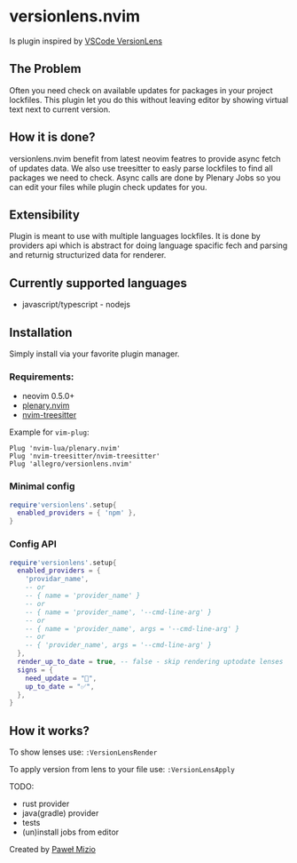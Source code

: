 # versionlens.nvim

Is plugin inspired by [VSCode VersionLens](https://marketplace.visualstudio.com/items?itemName=pflannery.vscode-versionlens)

## The Problem
Often you need check on available updates for packages in your project lockfiles.
This plugin let you do this without leaving editor by showing virtual text next to current version.

## How it is done?
versionlens.nvim benefit from latest neovim featres to provide async fetch of updates data.
We also use treesitter to easly parse lockfiles to find all packages we need to check.
Async calls are done by Plenary Jobs so you can edit your files while plugin check updates for you.

## Extensibility
Plugin is meant to use with multiple languages lockfiles.
It is done by providers api which is abstract for doing language spacific fech and parsing and returnig structurized data for renderer.


## Currently supported languages
* javascript/typescript - nodejs

## Installation
Simply install via your favorite plugin manager.

### Requirements:
* neovim 0.5.0+
* [plenary.nvim](https://github.com/nvim-lua/plenary.nvim)
* [nvim-treesitter](https://github.com/nvim-treesitter/nvim-treesitter)

Example for `vim-plug`:
```vim
Plug 'nvim-lua/plenary.nvim'
Plug 'nvim-treesitter/nvim-treesitter'
Plug 'allegro/versionlens.nvim'
```

### Minimal config
```lua
require'versionlens'.setup{
  enabled_providers = { 'npm' },
}
```

### Config API
```lua
require'versionlens'.setup{
  enabled_providers = {
    'providar_name',
    -- or
    -- { name = 'provider_name' }
    -- or
    -- { name = 'provider_name', '--cmd-line-arg' }
    -- or
    -- { name = 'provider_name', args = '--cmd-line-arg' }
    -- or
    -- { 'provider_name', args = '--cmd-line-arg' }
  },
  render_up_to_date = true, -- false - skip rendering uptodate lenses
  signs = {
    need_update = "🔺",
    up_to_date = "✅",
  },
}
```

## How it works?
To show lenses use:
`:VersionLensRender`

To apply version from lens to your file use:
`:VersionLensApply`

TODO:
* rust provider
* java(gradle) provider
* tests
* (un)install jobs from editor

Created by [Paweł Mizio](https://github.com/pmizio)
